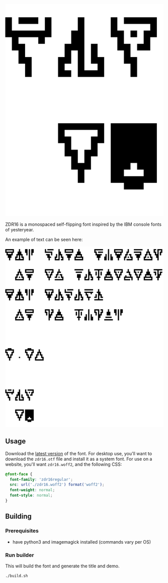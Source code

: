 ![ZDR 16](title.png)

ZDR16 is a monospaced self-flipping font inspired by the IBM console fonts of yesteryear.

An example of text can be seen here:

![The last metroid is in captivity. The galaxy is at peace.](demo.png)

## Usage

Download the [latest version](https://github.com/raffitz/zdr16/releases/latest) of the font.  For desktop use, you'll want to download the `zdr16.otf` file and install it as a system font.  For use on a website, you'll want `zdr16.woff2`, and the following CSS:

```css
@font-face {
  font-family: 'zdr16regular';
  src: url('./zdr16.woff2') format('woff2');
  font-weight: normal;
  font-style: normal;
}
```

## Building

### Prerequisites

* have python3 and imagemagick installed (commands vary per OS)

### Run builder

This will build the font and generate the title and demo.

```bash
./build.sh
```

